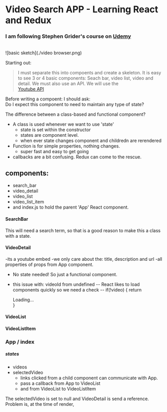 # Video Search APP - Learning React and Redux
### I am following Stephen Grider's course on [Udemy](https://www.udemy.com/react-redux/learn/v4/overview)

<br>
![basic sketch](./video browser.png)

Starting out:
> I must separate this into compoents and create a skeleton. It is easy to see 3 or 4 basic components: Seach bar, video list, video and detail. We must also use an API. We will use the  
[Youtube API](https://console.developers.google.com/apis/api/youtube/overview)

 Before writing a compoent: I should ask: <br>Do I expect this component to need to maintain any type of state?
 <br>

The difference between a class-based and functional component?
* A class is used whenever we want to use 'state'
  + state is set within the constructor
  + states are component level.
  + when ever state changes component and childredn are rerendered
* Function is for simple properties, nothing changes.
  + super fast and easy to get going
* callbacks are a bit confusing. Redux can come to the rescue.


## components:
* search_bar
* video_detail
* video_list
* video_list_item
* and index.js to hold the parent 'App' React component.

#### SearchBar
This will need a search term, so that is a good reason to make this a class with a state.

#### VideoDetail
-its a youtube embed
-we only care about the: title, description and url
-all properties of props from App component.
- No state needed! So just a functional component.

- this issue with: videoId from undefined
-- React likes to load components quickly so we need a check
-- if(!video) { return <div>Loading...</div> }

#### VideoList

#### VideoListItem


### App / index

##### states
* videos
* selectedVideo
  + links clicked from a child component can communicate with App.
  + pass a callback from App to VideoList
  + and from VideoList to VideoListItem

The selectedVideo is set to null and VideoDetail is send a reference. Problem is, at the time of render,
